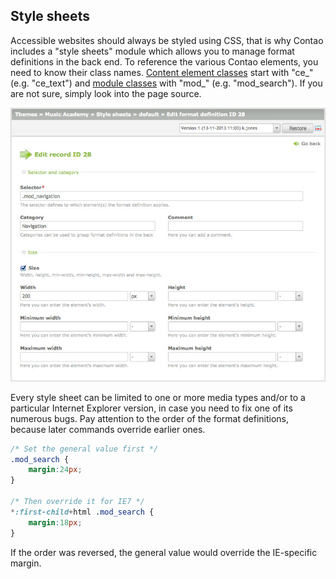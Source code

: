 ## Style sheets

Accessible websites should always be styled using CSS, that is why Contao
includes a "style sheets" module which allows you to manage format definitions
in the back end. To reference the various Contao elements, you need to know
their class names. [Content element classes][1] start with "ce\_"
(e.g. "ce_text") and [module classes][2] with "mod\_" (e.g. "mod_search"). If
you are not sure, simply look into the page source.

![](images/style-sheet.jpg?raw=true)

Every style sheet can be limited to one or more media types and/or to a
particular Internet Explorer version, in case you need to fix one of its
numerous bugs. Pay attention to the order of the format definitions, because
later commands override earlier ones.

```css
/* Set the general value first */
.mod_search {
    margin:24px;
}

/* Then override it for IE7 */
*:first-child+html .mod_search {
    margin:18px;
}
```

If the order was reversed, the general value would override the IE-specific
margin.


[1]: 04-managing-content/articles.md#articles
[2]: 03-managing-pages/modules.md#modules